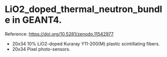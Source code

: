 # LiO2_doped_thermal_neutron_bundle in GEANT4.
Reference: https://doi.org/10.5281/zenodo.11542977
* 20x34 10% LiO2-doped Kuraray Y11-200(M) plastic scintillating fibers.
* 20x34 Pixel photo-sensors.
